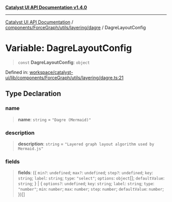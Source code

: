 [**Catalyst UI API Documentation v1.4.0**](../../../../../../README.md)

---

[Catalyst UI API Documentation](../../../../../../README.md) / [components/ForceGraph/utils/layering/dagre](../README.md) / DagreLayoutConfig

# Variable: DagreLayoutConfig

> `const` **DagreLayoutConfig**: `object`

Defined in: [workspace/catalyst-ui/lib/components/ForceGraph/utils/layering/dagre.ts:21](https://github.com/TheBranchDriftCatalyst/catalyst-ui/blob/main/lib/components/ForceGraph/utils/layering/dagre.ts#L21)

## Type Declaration

### name

> **name**: `string` = `"Dagre (Mermaid)"`

### description

> **description**: `string` = `"Layered graph layout algorithm used by Mermaid.js"`

### fields

> **fields**: (\{ `min?`: `undefined`; `max?`: `undefined`; `step?`: `undefined`; `key`: `string`; `label`: `string`; `type`: `"select"`; `options`: `object`[]; `defaultValue`: `string`; \} \| \{ `options?`: `undefined`; `key`: `string`; `label`: `string`; `type`: `"number"`; `min`: `number`; `max`: `number`; `step`: `number`; `defaultValue`: `number`; \})[]
